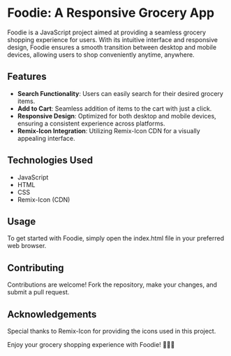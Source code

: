 # Foodie: A Responsive Grocery App

Foodie is a JavaScript project aimed at providing a seamless grocery shopping experience for users. With its intuitive interface and responsive design, Foodie ensures a smooth transition between desktop and mobile devices, allowing users to shop conveniently anytime, anywhere.

## Features
- **Search Functionality**: Users can easily search for their desired grocery items.
- **Add to Cart**: Seamless addition of items to the cart with just a click.
- **Responsive Design**: Optimized for both desktop and mobile devices, ensuring a consistent experience across platforms.
- **Remix-Icon Integration**: Utilizing Remix-Icon CDN for a visually appealing interface.

## Technologies Used
- JavaScript
- HTML
- CSS
- Remix-Icon (CDN)

## Usage
To get started with Foodie, simply open the index.html file in your preferred web browser.

## Contributing
Contributions are welcome! Fork the repository, make your changes, and submit a pull request.


## Acknowledgements
Special thanks to Remix-Icon for providing the icons used in this project.

Enjoy your grocery shopping experience with Foodie! 🛒🥦🍎
